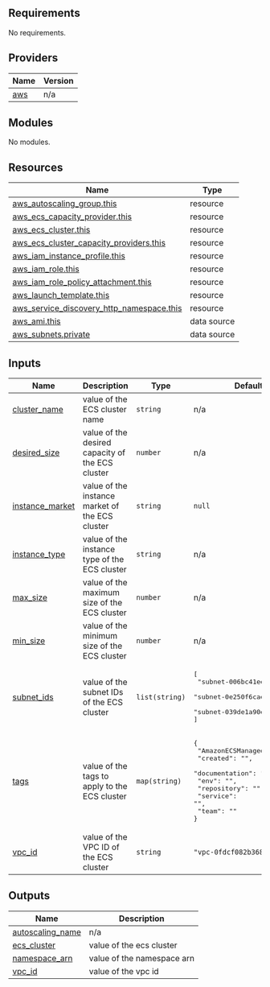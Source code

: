 ## Requirements

No requirements.

## Providers

| Name | Version |
|------|---------|
| <a name="provider_aws"></a> [aws](#provider\_aws) | n/a |

## Modules

No modules.

## Resources

| Name | Type |
|------|------|
| [aws_autoscaling_group.this](https://registry.terraform.io/providers/hashicorp/aws/latest/docs/resources/autoscaling_group) | resource |
| [aws_ecs_capacity_provider.this](https://registry.terraform.io/providers/hashicorp/aws/latest/docs/resources/ecs_capacity_provider) | resource |
| [aws_ecs_cluster.this](https://registry.terraform.io/providers/hashicorp/aws/latest/docs/resources/ecs_cluster) | resource |
| [aws_ecs_cluster_capacity_providers.this](https://registry.terraform.io/providers/hashicorp/aws/latest/docs/resources/ecs_cluster_capacity_providers) | resource |
| [aws_iam_instance_profile.this](https://registry.terraform.io/providers/hashicorp/aws/latest/docs/resources/iam_instance_profile) | resource |
| [aws_iam_role.this](https://registry.terraform.io/providers/hashicorp/aws/latest/docs/resources/iam_role) | resource |
| [aws_iam_role_policy_attachment.this](https://registry.terraform.io/providers/hashicorp/aws/latest/docs/resources/iam_role_policy_attachment) | resource |
| [aws_launch_template.this](https://registry.terraform.io/providers/hashicorp/aws/latest/docs/resources/launch_template) | resource |
| [aws_service_discovery_http_namespace.this](https://registry.terraform.io/providers/hashicorp/aws/latest/docs/resources/service_discovery_http_namespace) | resource |
| [aws_ami.this](https://registry.terraform.io/providers/hashicorp/aws/latest/docs/data-sources/ami) | data source |
| [aws_subnets.private](https://registry.terraform.io/providers/hashicorp/aws/latest/docs/data-sources/subnets) | data source |

## Inputs

| Name | Description | Type | Default | Required |
|------|-------------|------|---------|:--------:|
| <a name="input_cluster_name"></a> [cluster\_name](#input\_cluster\_name) | value of the ECS cluster name | `string` | n/a | yes |
| <a name="input_desired_size"></a> [desired\_size](#input\_desired\_size) | value of the desired capacity of the ECS cluster | `number` | n/a | yes |
| <a name="input_instance_market"></a> [instance\_market](#input\_instance\_market) | value of the instance market of the ECS cluster | `string` | `null` | no |
| <a name="input_instance_type"></a> [instance\_type](#input\_instance\_type) | value of the instance type of the ECS cluster | `string` | n/a | yes |
| <a name="input_max_size"></a> [max\_size](#input\_max\_size) | value of the maximum size of the ECS cluster | `number` | n/a | yes |
| <a name="input_min_size"></a> [min\_size](#input\_min\_size) | value of the minimum size of the ECS cluster | `number` | n/a | yes |
| <a name="input_subnet_ids"></a> [subnet\_ids](#input\_subnet\_ids) | value of the subnet IDs of the ECS cluster | `list(string)` | <pre>[<br>  "subnet-006bc41eeaeef42b1",<br>  "subnet-0e250f6caeebdf88b",<br>  "subnet-039de1a90eaf9955a"<br>]</pre> | no |
| <a name="input_tags"></a> [tags](#input\_tags) | value of the tags to apply to the ECS cluster | `map(string)` | <pre>{<br>  "AmazonECSManaged": "true",<br>  "created": "",<br>  "documentation": "",<br>  "env": "",<br>  "repository": "",<br>  "service": "",<br>  "team": ""<br>}</pre> | no |
| <a name="input_vpc_id"></a> [vpc\_id](#input\_vpc\_id) | value of the VPC ID of the ECS cluster | `string` | `"vpc-0fdcf082b368d1f78"` | no |

## Outputs

| Name | Description |
|------|-------------|
| <a name="output_autoscaling_name"></a> [autoscaling\_name](#output\_autoscaling\_name) | n/a |
| <a name="output_ecs_cluster"></a> [ecs\_cluster](#output\_ecs\_cluster) | value of the ecs cluster |
| <a name="output_namespace_arn"></a> [namespace\_arn](#output\_namespace\_arn) | value of the namespace arn |
| <a name="output_vpc_id"></a> [vpc\_id](#output\_vpc\_id) | value of the vpc id |
